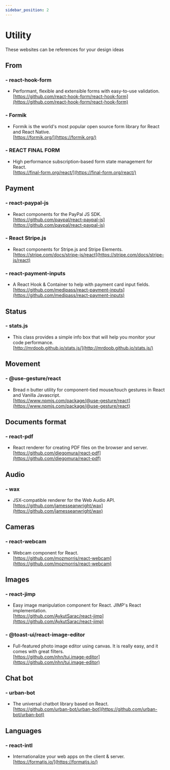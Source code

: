 ```yaml
---
sidebar_position: 2
---
```


# Utility

These websites can be references for your design ideas 

## From
### - react-hook-form
- Performant, flexible and extensible forms with easy-to-use validation.  
[https://github.com/react-hook-form/react-hook-form](https://github.com/react-hook-form/react-hook-form)    

### - Formik
- Formik is the world's most popular open source form library for React and React Native.  
[https://formik.org/](https://formik.org/)  

### - REACT FINAL FORM
- High performance subscription-based form state management for React.  
[https://final-form.org/react/](https://final-form.org/react/)  


## Payment
### - react-paypal-js  
- React components for the PayPal JS SDK.   
[https://github.com/paypal/react-paypal-js](https://github.com/paypal/react-paypal-js)  

### - React Stripe.js  
- React components for Stripe.js and Stripe Elements.     
[https://stripe.com/docs/stripe-js/react](https://stripe.com/docs/stripe-js/react)  

### - react-payment-inputs 
- A React Hook & Container to help with payment card input fields.     
[https://github.com/medipass/react-payment-inputs](https://github.com/medipass/react-payment-inputs)  

## Status  
### - stats.js
- This class provides a simple info box that will help you monitor your code performance.  
[http://mrdoob.github.io/stats.js/](http://mrdoob.github.io/stats.js/)  

## Movement 
### - @use-gesture/react
- Bread n butter utility for component-tied mouse/touch gestures in React and Vanilla Javascript.   
[https://www.npmjs.com/package/@use-gesture/react](https://www.npmjs.com/package/@use-gesture/react)  

## Documents format  
### - react-pdf   
- React renderer for creating PDF files on the browser and server.  
[https://github.com/diegomura/react-pdf](https://github.com/diegomura/react-pdf)  

## Audio 
### - wax    
- JSX-compatible renderer for the Web Audio API.  
[https://github.com/jamesseanwright/wax](https://github.com/jamesseanwright/wax)  

## Cameras 
### - react-webcam   
- Webcam component for React.    
[https://github.com/mozmorris/react-webcam](https://github.com/mozmorris/react-webcam)  

## Images
### - react-jimp   
- Easy image manipulation component for React. JIMP's React implementation.      
[https://github.com/AykutSarac/react-jimp](https://github.com/AykutSarac/react-jimp)  

### - @toast-ui/react-image-editor  
- Full-featured photo image editor using canvas. It is really easy, and it comes with great filters.       
[https://github.com/nhn/tui.image-editor](https://github.com/nhn/tui.image-editor)    

## Chat bot
### - urban-bot 
- The universal chatbot library based on React.     
[https://github.com/urban-bot/urban-bot](https://github.com/urban-bot/urban-bot)  

## Languages
### - react-intl 
- Internationalize your web apps on the client & server.  
[https://formatjs.io/](https://formatjs.io/)    

